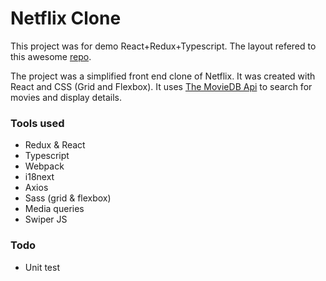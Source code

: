 # Netflix Clone

This project was for demo React+Redux+Typescript. The layout refered to this awesome [repo](https://github.com/AndresXI/Netflix-Clone).

The project was a simplified front end clone of Netflix. It was created with React and CSS (Grid and Flexbox). It uses [The MovieDB Api](https://www.themoviedb.org/documentation/api) to search for movies and display details.

### Tools used

- Redux & React
- Typescript
- Webpack
- i18next
- Axios
- Sass (grid & flexbox)
- Media queries
- Swiper JS

### Todo

- Unit test
